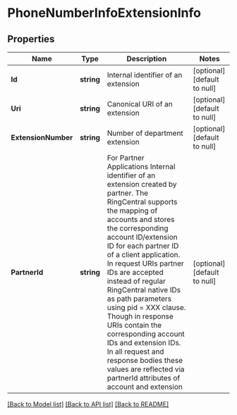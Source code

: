 # PhoneNumberInfoExtensionInfo

## Properties
Name | Type | Description | Notes
------------ | ------------- | ------------- | -------------
**Id** | **string** | Internal identifier of an extension | [optional] [default to null]
**Uri** | **string** | Canonical URI of an extension | [optional] [default to null]
**ExtensionNumber** | **string** | Number of department extension | [optional] [default to null]
**PartnerId** | **string** | For Partner Applications Internal identifier of an extension created by partner. The RingCentral supports the mapping of accounts and stores the corresponding account ID/extension ID for each partner ID of a client application. In request URIs partner IDs are accepted instead of regular RingCentral native IDs as path parameters using pid &#x3D; XXX clause. Though in response URIs contain the corresponding account IDs and extension IDs. In all request and response bodies these values are reflected via partnerId attributes of account and extension | [optional] [default to null]

[[Back to Model list]](../README.md#documentation-for-models) [[Back to API list]](../README.md#documentation-for-api-endpoints) [[Back to README]](../README.md)


